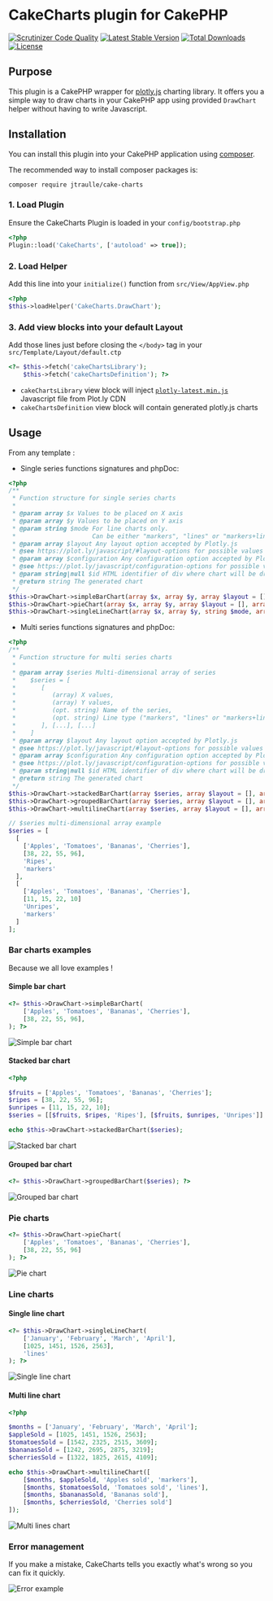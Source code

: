 # CakeCharts plugin for CakePHP

[![Scrutinizer Code Quality](https://scrutinizer-ci.com/g/jtraulle/CakeCharts/badges/quality-score.png?b=master)](https://scrutinizer-ci.com/g/jtraulle/CakeCharts/?branch=master)
[![Latest Stable Version](https://poser.pugx.org/jtraulle/cake-charts/v/stable)](https://packagist.org/packages/jtraulle/cake-charts)
[![Total Downloads](https://poser.pugx.org/jtraulle/cake-charts/downloads)](https://packagist.org/packages/jtraulle/cake-charts)
[![License](https://poser.pugx.org/jtraulle/cake-charts/license)](https://packagist.org/packages/jtraulle/cake-charts)

## Purpose

This plugin is a CakePHP wrapper for [plotly.js](https://plot.ly/javascript/) charting library. It offers you a simple way to draw charts in your CakePHP app using provided ```DrawChart``` helper without having to write Javascript.

## Installation

You can install this plugin into your CakePHP application using [composer](http://getcomposer.org).

The recommended way to install composer packages is:

```
composer require jtraulle/cake-charts
```
### 1. Load Plugin

Ensure the CakeCharts Plugin is loaded in your ```config/bootstrap.php```

```php
<?php
Plugin::load('CakeCharts', ['autoload' => true]);
```

### 2. Load Helper

Add this line into your ```initialize()``` function from ```src/View/AppView.php```

```php
<?php
$this->loadHelper('CakeCharts.DrawChart');
```
### 3. Add view blocks into your default Layout

Add those lines just before closing the ```</body>``` tag in your ```src/Template/Layout/default.ctp```

```php
<?= $this->fetch('cakeChartsLibrary');
    $this->fetch('cakeChartsDefinition'); ?>

```

* ```cakeChartsLibrary``` view block will inject [```plotly-latest.min.js```](https://cdn.plot.ly/plotly-latest.min.js) Javascript file from Plot.ly CDN
* ```cakeChartsDefinition``` view block will contain generated plotly.js charts

## Usage

From any template :

* Single series functions signatures and phpDoc:

```php
<?php
/**
 * Function structure for single series charts
 *
 * @param array $x Values to be placed on X axis
 * @param array $y Values to be placed on Y axis
 * @param string $mode For line charts only.
 *                     Can be either "markers", "lines" or "markers+line"
 * @param array $layout Any layout option accepted by Plotly.js
 * @see https://plot.ly/javascript/#layout-options for possible values
 * @param array $configuration Any configuration option accepted by Plotly.js
 * @see https://plot.ly/javascript/configuration-options for possible values and examples
 * @param string|null $id HTML identifier of div where chart will be drawed
 * @return string The generated chart
 */
$this->DrawChart->simpleBarChart(array $x, array $y, array $layout = [], array $configuration = [], string $id = null);
$this->DrawChart->pieChart(array $x, array $y, array $layout = [], array $configuration = [], string $id = null);
$this->DrawChart->singleLineChart(array $x, array $y, string $mode, array $layout = [], array $configuration = [], string $id = null);
```

* Multi series functions signatures and phpDoc:

```php
<?php
/**
 * Function structure for multi series charts
 *
 * @param array $series Multi-dimensional array of series
 *    $series = [
 *       [
 *          (array) X values,
 *          (array) Y values,
 *          (opt. string) Name of the series,
 *          (opt. string) Line type ("markers", "lines" or "markers+line")
 *       ], [...], [...]
 *    ]
 * @param array $layout Any layout option accepted by Plotly.js
 * @see https://plot.ly/javascript/#layout-options for possible values
 * @param array $configuration Any configuration option accepted by Plotly.js
 * @see https://plot.ly/javascript/configuration-options for possible values and examples
 * @param string|null $id HTML identifier of div where chart will be drawed
 * @return string The generated chart
 */
$this->DrawChart->stackedBarChart(array $series, array $layout = [], array $configuration = [], string $id = null);
$this->DrawChart->groupedBarChart(array $series, array $layout = [], array $configuration = [], string $id = null);
$this->DrawChart->multilineChart(array $series, array $layout = [], array $configuration = [], string $id = null);

// $series multi-dimensional array example
$series = [
  [
    ['Apples', 'Tomatoes', 'Bananas', 'Cherries'],
    [38, 22, 55, 96],
    'Ripes',
    'markers'
  ],
  [
    ['Apples', 'Tomatoes', 'Bananas', 'Cherries'],
    [11, 15, 22, 10]
    'Unripes',
    'markers'
  ]
];
```

### Bar charts examples

Because we all love examples !

#### Simple bar chart

```php
<?= $this->DrawChart->simpleBarChart(
    ['Apples', 'Tomatoes', 'Bananas', 'Cherries'],
    [38, 22, 55, 96],
); ?>
```

![Simple bar chart](doc/images/simple.png)

#### Stacked bar chart

```php
<?php

$fruits = ['Apples', 'Tomatoes', 'Bananas', 'Cherries'];
$ripes = [38, 22, 55, 96];
$unripes = [11, 15, 22, 10];
$series = [[$fruits, $ripes, 'Ripes'], [$fruits, $unripes, 'Unripes']];

echo $this->DrawChart->stackedBarChart($series);
```

![Stacked bar chart](doc/images/stack.png)

#### Grouped bar chart

```php
<?= $this->DrawChart->groupedBarChart($series); ?>
```

![Grouped bar chart](doc/images/grouped.png)

### Pie charts

```php
<?= $this->DrawChart->pieChart(
    ['Apples', 'Tomatoes', 'Bananas', 'Cherries'],
    [38, 22, 55, 96]
); ?>
```

![Pie chart](doc/images/pie.png)

### Line charts

#### Single line chart

```php
<?= $this->DrawChart->singleLineChart(
    ['January', 'February', 'March', 'April'],
    [1025, 1451, 1526, 2563],
    'lines'
); ?>
```

![Single line chart](doc/images/line.png)

#### Multi line chart

```php
<?php

$months = ['January', 'February', 'March', 'April'];
$appleSold = [1025, 1451, 1526, 2563];
$tomatoesSold = [1542, 2325, 2515, 3609];
$bananasSold = [1242, 2695, 2875, 3219];
$cherriesSold = [1322, 1825, 2615, 4109];

echo $this->DrawChart->multilineChart([
    [$months, $appleSold, 'Apples sold', 'markers'],
    [$months, $tomatoesSold, 'Tomatoes sold', 'lines'],
    [$months, $bananasSold, 'Bananas sold'],
    [$months, $cherriesSold, 'Cherries sold']
]);
```

![Multi lines chart](doc/images/lines.png)

### Error management

If you make a mistake, CakeCharts tells you exactly what's wrong so you can fix it quickly.

![Error example](doc/images/error.png)
